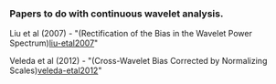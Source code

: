 ### Papers to do with continuous wavelet analysis.

Liu et al (2007) - "(Rectification of the Bias in the Wavelet Power Spectrum)[liu-etal2007]"

Veleda et al (2012) - "(Cross-Wavelet Bias Corrected by Normalizing Scales)[veleda-etal2012]"

[liu-etal2007]: ./liu-etal2007.pdf
[veleda-etal2012]: ./veleda-etal2012.pdf
